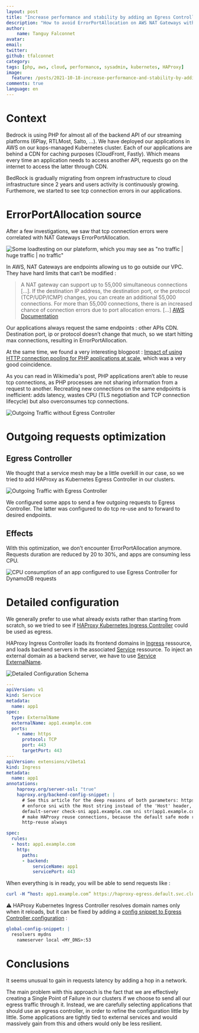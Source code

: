 ```yaml
---
layout: post
title: "Increase performance and stability by adding an Egress Controller"
description: "How to avoid ErrorPortAllocation on AWS NAT Gateways with PHP applications at scale"
author:
    name: Tanguy Falconnet
avatar:
email:
twitter: 
github: tfalconnet
category:
tags: [php, aws, cloud, performance, sysadmin, kubernetes, HAProxy]
image:
  feature: /posts/2021-10-18-increase-performance-and-stability-by-adding-an-egress-controller/.jpg
comments: true
language: en
---
```


# Context

Bedrock is using PHP for almost all of the backend API of our streaming platforms (6Play, RTLMost, Salto, …). We have deployed our applications in AWS on our kops-managed Kubernetes cluster. Each of our applications are behind a CDN for caching purposes (CloudFront, Fastly). Which means every time an application needs to access another API, requests go on the internet to access the latter through CDN.

BedRock is gradually migrating from onprem infrastructure to cloud infrastructure since 2 years and users activity is continuously growing. Furthemore, we started to see tcp connection errors in our applications.

# ErrorPortAllocation source

After a few investigations, we saw that tcp connection errors were correlated with NAT Gateways ErrorPortAllocation.

![Some loadtesting on our plateform, which you may see as "no traffic | huge traffic | no traffic"](/posts/2021-10-18-increase-performance-and-stability-by-adding-an-egress-controller/error-port-allocation.png)


In AWS, NAT Gateways are endpoints allowing us to go outside our VPC. They have hard limits that can’t be modified :
> A NAT gateway can support up to 55,000 simultaneous connections [...]. If the destination IP address, the destination port, or the protocol (TCP/UDP/ICMP) changes, you can create an additional 55,000 connections. For more than 55,000 connections, there is an increased chance of connection errors due to port allocation errors. [...]
[AWS Documentation](https://docs.aws.amazon.com/vpc/latest/userguide/vpc-nat-gateway.html#nat-gateway-limits)

Our applications always request the same endpoints : other APIs CDN. Destination port, ip or protocol doesn’t change that much, so we start hitting max connections, resulting in ErrorPortAllocation.

At the same time, we found a very interesting blogpost : [Impact of using HTTP connection pooling for PHP applications at scale](https://techblog.wikimedia.org/2020/10/26/impact-of-using-http-connection-pooling-for-php-applications-at-scale/), which was a very good coincidence.

As you can read in Wikimedia's post, PHP applications aren’t able to reuse tcp connections, as PHP processes are not sharing information from a request to another. Recreating new connections on the same endpoints is inefficient: adds latency, wastes CPU (TLS negotiation and TCP connection lifecycle) but also overconsumes tcp connections.

![Outgoing Traffic without Egress Controller](/posts/2021-10-18-increase-performance-and-stability-by-adding-an-egress-controller/outgoing-traffic-without-egress-schema.png)

# Outgoing requests optimization

## Egress Controller

We thought that a service mesh may be a little overkill in our case, so we tried to add HAProxy as Kubernetes Egress Controller in our clusters. 

![Outgoing Traffic with Egress Controller](/posts/2021-10-18-increase-performance-and-stability-by-adding-an-egress-controller/outgoing-traffic-with-egress-schema.png)

We configured some apps to send a few outgoing requests to Egress Controller. The latter was configured to do tcp re-use and to forward to desired endpoints.

## Effects

With this optimization, we don’t encounter ErrorPortAllocation anymore. Requests duration are reduced by 20 to 30%, and apps are consuming less CPU.

![CPU consumption of an app configured to use Egress Controller for DynamoDB requests](/posts/2021-10-18-increase-performance-and-stability-by-adding-an-egress-controller/cpu-metrics.png)

# Detailed configuration


We generally prefer to use what already exists rather than starting from scratch, so we tried to see if [HAProxy Kubernetes Ingress Controller](https://www.haproxy.com/documentation/kubernetes/latest/installation/community/) could be used as egress.

HAProxy Ingress Controller loads its frontend domains in [Ingress](https://kubernetes.io/docs/concepts/services-networking/ingress/) ressource, and loads backend servers in the associated [Service](https://kubernetes.io/docs/concepts/services-networking/service/) ressource. To inject an external domain as a backend server, we have to use [Service ExternalName](https://kubernetes.io/docs/concepts/services-networking/service/#externalname).

![Detailed Configuration Schema](/posts/2021-10-18-increase-performance-and-stability-by-adding-an-egress-controller/detailed-configuration.png)


```yaml
---
apiVersion: v1
kind: Service
metadata:
  name: app1
spec:
  type: ExternalName
  externalName: app1.example.com
  ports:
    - name: https
      protocol: TCP
      port: 443
      targetPort: 443
---
apiVersion: extensions/v1beta1
kind: Ingress
metadata:
  name: app1
annotations:
    haproxy.org/server-ssl: "true"
    haproxy.org/backend-config-snippet: |
      # See this article for the deep reasons of both parameters: https://www.haproxy.com/fr/blog/http-keep-alive-pipelining-multiplexing-and-connection-pooling/
      # enforce sni with the Host string instead of the 'Host' header, because HAProxy cannot reuse connections with a non-fixed Host SNI value.
      default-server check-sni app1.example.com sni str(app1.example.com) resolvers mydns resolve-prefer ipv4
      # make HAProxy reuse connections, because the default safe mode reuses connections only for the same source.ip
      http-reuse always

spec:
  rules:
  - host: app1.example.com
    http:
      paths:
      - backend:
          serviceName: app1
          servicePort: 443
```


When everything is in ready, you will be able to send requests like :

```yaml
curl -H “host: app1.example.com” https://haproxy-egress.default.svc.cluster.local/health
```

⚠️ HAProxy Kubernetes Ingress Controller resolves domain names only when it reloads, but it can be fixed by adding a [config snippet to Egress Controller configuration](https://www.haproxy.com/documentation/kubernetes/latest/configuration/configmap/#global-config-snippet) :

```yaml
global-config-snippet: |
  resolvers mydns
    nameserver local <MY_DNS>:53
```

# Conclusions
It seems unusual to gain in requests latency by adding a hop in a network. 

The main problem with this approach is the fact that we are effectively creating a Single Point of Failure in our clusters if we choose to send all our egress traffic through it. Instead, we are carefully selecting applications that should use an egress controller, in order to refine the configuration little by little. Some applications are tightly tied to external services and would massively gain from this and others would only be less resilient.
